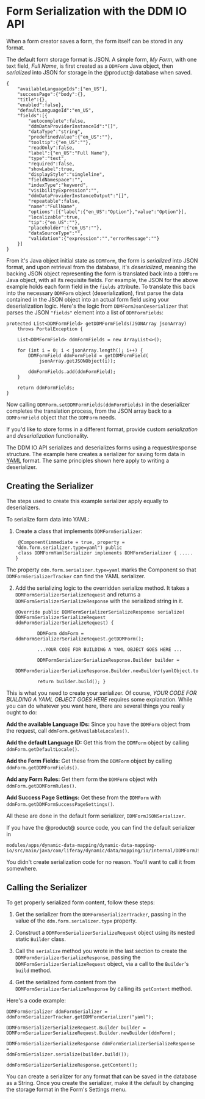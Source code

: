 # Form Serialization with the DDM IO API

When a form creator saves a form, the form itself can be stored in any format.

The default form storage format is JSON. A simple form, _My Form_, with one text
field, _Full Name_, is first created as a `DDMForm` Java object, then
_serialized_ into JSON for storage in the @product@ database when saved.

    {
        "availableLanguageIds":["en_US"],
        "successPage":{"body":{},
        "title":{},
        "enabled":false},
        "defaultLanguageId":"en_US",
        "fields":[{
            "autocomplete":false,
            "ddmDataProviderInstanceId":"[]",
            "dataType":"string",
            "predefinedValue":{"en_US":""},
            "tooltip":{"en_US":""},
            "readOnly":false,
            "label":{"en_US":"Full Name"},
            "type":"text",
            "required":false,
            "showLabel":true,
            "displayStyle":"singleline",
            "fieldNamespace":"",
            "indexType":"keyword",
            "visibilityExpression":"",
            "ddmDataProviderInstanceOutput":"[]",
            "repeatable":false,
            "name":"FullName",
            "options":[{"label":{"en_US":"Option"},"value":"Option"}],
            "localizable":true,
            "tip":{"en_US":""},
            "placeholder":{"en_US":""},
            "dataSourceType":"",
            "validation":{"expression":"","errorMessage":""}
        }]
    }

From it's Java object initial state as `DDMForm`, the form is _serialized_ into
JSON format, and upon retrieval from the database, it's _deserialized_, meaning
the backing JSON object representing the form is translated back into a
`DDMForm` Java object, with all its requisite fields. For example, the JSON for
the above example holds each form field in the `fields` attribute. To translate
this back into the necessary `DDMForm` object (deserialization), first parse the
data contained in the JSON object into an actual form field using your
deserialization logic. Here's the logic from `DDMFormJsonDeserializer` that
parses the JSON `"fields"` element into a list of `DDMFormFields`:

	protected List<DDMFormField> getDDMFormFields(JSONArray jsonArray)
		throws PortalException {

		List<DDMFormField> ddmFormFields = new ArrayList<>();

		for (int i = 0; i < jsonArray.length(); i++) {
			DDMFormField ddmFormField = getDDMFormField(
				jsonArray.getJSONObject(i));

			ddmFormFields.add(ddmFormField);
		}

		return ddmFormFields;
	}

Now calling `DDMForm.setDDMFormFields(ddmFormFields)` in the deserializer
completes the translation process, from the JSON array back to a `DDMFormField`
object that the `DDMForm` needs.

If you'd like to store forms in a different format, provide custom
_serialization_ and _deserialization_ functionality.

The DDM IO API serializes and deserializes forms using  a request/response
structure. The example here creates a serializer for saving form data in [YAML](https://yaml.org/)
format. The same principles shown here apply to writing a deserializer. 

## Creating the Serializer

The steps used to create this example serializer apply equally to
deserializers.

To serialize form data into YAML:

1. Create a class that implements `DDMFormSerializer`:

        @Component(immediate = true, property = "ddm.form.serializer.type=yaml") public
        class DDMFormYamlSerializer implements DDMFormSerializer { .....  }

The property `ddm.form.serializer.type=yaml` marks the Component so that
`DDMFormSerializerTracker` can find the YAML serializer.

2.  Add the serializing logic to the overridden serialize method. It takes a
    `DDMFormSerializerSerializeRequest` and returns a
    `DDMFormSerializerSerializeResponse`  with the serialized string in it.

        @Override public DDMFormSerializerSerializeResponse serialize(
        DDMFormSerializerSerializeRequest ddmFormSerializerSerializeRequest) {

                DDMForm ddmForm = ddmFormSerializerSerializeRequest.getDDMForm(); 

                ...YOUR CODE FOR BUILDING A YAML OBJECT GOES HERE ...  

                DDMFormSerializerSerializeResponse.Builder builder = 
                    DDMFormSerializerSerializeResponse.Builder.newBuilder(yamlObject.toString());

                return builder.build(); }

This is what you need to create your serializer. Of course, _YOUR CODE FOR
BUILDING A YAML OBJECT GOES HERE_ requires some explanation. While you can
do whatever you want here, there are several things you really ought to
do:

**Add the available Language IDs:** Since you have the `DDMForm` object from the
    request, call `ddmForm.getAvailableLocales()`.

**Add the default Language ID:** Get this from the `DDMForm` object by calling
    `ddmForm.getDefaultLocale()`.

**Add the Form Fields:** Get these from the `DDMForm` object by calling
    `ddmForm.getDDMFormFields()`.

**Add any Form Rules:** Get them form the `DDMForm` object with
    `ddmForm.getDDMFormRules()`.

**Add Success Page Settings:** Get these from the `DDMForm` with
    `ddmForm.getDDMFormSuccessPageSettings()`.

All these are done in the default form serializer, `DDMFormJSONSerializer`.

If you have the @product@ source code, you can find the default serializer in

    modules/apps/dynamic-data-mapping/dynamic-data-mapping-io/src/main/java/com/liferay/dynamic/data/mapping/io/internal/DDMFormJSONSerializer.java

You didn't create serialization code for no reason. You'll want to call it from
somewhere.

## Calling the Serializer 

To get properly serialized form content, follow these steps:

1.  Get the serializer from the `DDMFormSerializerTracker`, passing in the value
    of the `ddm.form.serializer.type` property.

2.  Construct a `DDMFormSerializerSerializeRequest` object using its nested
    static `Builder` class.

3.  Call the `serialize` method you wrote in the last section to create the
    `DDMFormSerializerSerializeResponse`, passing the
    `DDMFormSerializerSerializeRequest`
    object, via a call to the `Builder`'s `build` method.

4.  Get the serialized form content from the
    `DDMFormSerializerSerializeResponse` by calling its `getContent` method.

Here's a code example:

    DDMFormSerializer ddmFormSerializer =
    ddmFormSerializerTracker.getDDMFormSerializer("yaml");

    DDMFormSerializerSerializeRequest.Builder builder =
    DDMFormSerializerSerializeRequest.Builder.newBuilder(ddmForm);

    DDMFormSerializerSerializeResponse ddmFormSerializerSerializeResponse =
    ddmFormSerializer.serialize(builder.build());

    ddmFormSerializerSerializeResponse.getContent();

You can create a serializer for any format that can be saved in the database as
a String. Once you create the serializer, make it the default by changing the
storage format in the Form's Settings menu.

